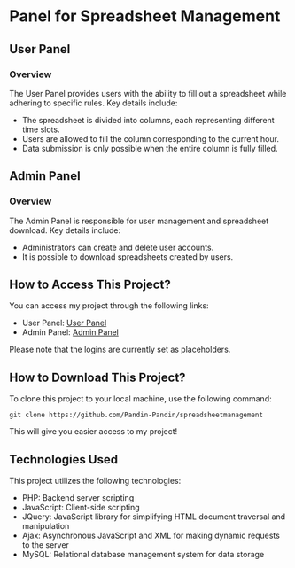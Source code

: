 # Panel for Spreadsheet Management

## User Panel

### Overview

The User Panel provides users with the ability to fill out a spreadsheet while adhering to specific rules. Key details include:

- The spreadsheet is divided into columns, each representing different time slots.
- Users are allowed to fill the column corresponding to the current hour.
- Data submission is only possible when the entire column is fully filled.

## Admin Panel

### Overview

The Admin Panel is responsible for user management and spreadsheet download. Key details include:

- Administrators can create and delete user accounts.
- It is possible to download spreadsheets created by users.

## How to Access This Project?

You can access my project through the following links:

- User Panel: [User Panel](https://pandin.website/teste)
- Admin Panel: [Admin Panel](https://pandin.website/teste/admin)

Please note that the logins are currently set as placeholders.

## How to Download This Project?

To clone this project to your local machine, use the following command:

```git clone https://github.com/Pandin-Pandin/spreadsheetmanagement```

This will give you easier access to my project!

## Technologies Used

This project utilizes the following technologies:

- PHP: Backend server scripting
- JavaScript: Client-side scripting
- JQuery: JavaScript library for simplifying HTML document traversal and manipulation
- Ajax: Asynchronous JavaScript and XML for making dynamic requests to the server
- MySQL: Relational database management system for data storage
